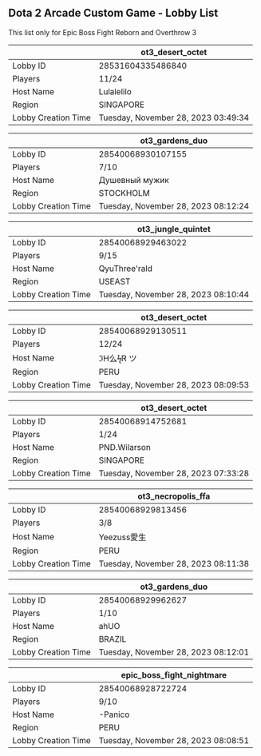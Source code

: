 ## Dota 2 Arcade Custom Game - Lobby List

This list only for Epic Boss Fight Reborn and Overthrow 3

|  | ot3_desert_octet |
| ------ | ------ |
| Lobby ID | 28531604335486840 |
| Players | 11/24 |
| Host Name | Lulalelilo |
| Region | SINGAPORE |
| Lobby Creation Time | Tuesday, November 28, 2023 03:49:34 |


|  | ot3_gardens_duo |
| ------ | ------ |
| Lobby ID | 28540068930107155 |
| Players | 7/10 |
| Host Name | Душевный мужик |
| Region | STOCKHOLM |
| Lobby Creation Time | Tuesday, November 28, 2023 08:12:24 |


|  | ot3_jungle_quintet |
| ------ | ------ |
| Lobby ID | 28540068929463022 |
| Players | 9/15 |
| Host Name | QyuThree'rald |
| Region | USEAST |
| Lobby Creation Time | Tuesday, November 28, 2023 08:10:44 |


|  | ot3_desert_octet |
| ------ | ------ |
| Lobby ID | 28540068929130511 |
| Players | 12/24 |
| Host Name | ℑH么ϟᏒ ツ |
| Region | PERU |
| Lobby Creation Time | Tuesday, November 28, 2023 08:09:53 |


|  | ot3_desert_octet |
| ------ | ------ |
| Lobby ID | 28540068914752681 |
| Players | 1/24 |
| Host Name | PND.Wilarson |
| Region | SINGAPORE |
| Lobby Creation Time | Tuesday, November 28, 2023 07:33:28 |


|  | ot3_necropolis_ffa |
| ------ | ------ |
| Lobby ID | 28540068929813456 |
| Players | 3/8 |
| Host Name | Yeezuss愛生 |
| Region | PERU |
| Lobby Creation Time | Tuesday, November 28, 2023 08:11:38 |


|  | ot3_gardens_duo |
| ------ | ------ |
| Lobby ID | 28540068929962627 |
| Players | 1/10 |
| Host Name | ahUO |
| Region | BRAZIL |
| Lobby Creation Time | Tuesday, November 28, 2023 08:12:01 |


|  | epic_boss_fight_nightmare |
| ------ | ------ |
| Lobby ID | 28540068928722724 |
| Players | 9/10 |
| Host Name | -Panico |
| Region | PERU |
| Lobby Creation Time | Tuesday, November 28, 2023 08:08:51 |


